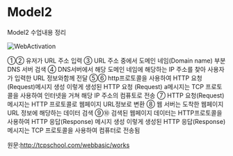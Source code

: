 # Model2
Model2 수업내용 정리

![WebActivation](https://user-images.githubusercontent.com/70615344/97847940-b90b5f80-1d33-11eb-927e-794780b70cc6.png)

①②  유저가 URL 주소 입력
③ URL 주소 중에서 도메인 네임(Domain name) 부분 DNS 서버 검색
④  DNS서버에서 해당 도메인 네임에 해당하는 IP 주소를 찾아 사용자가 입력한 
  URL 정보와함께 전달
⑤⑥ http프로토콜을 사용하여 HTTP 요청(Request)메시지 생성
   이렇게 생성된 HTTP 요청 (Request) a메시지는 TCP 프로토콜을 사용하여 인터넷을 거쳐
   해당 IP 주소의 컴퓨토로 전송
⑦ HTTP 요청(Request) 메시지는 HTTP 프로토콜로 웹페이지 URL정보로 변환
⑧ 웹 서버는 도착한 웹페이지 URL 정보에 해당하는 데이터 검색
⑨⑩ 검색된 웹페이지 데이터는 HTTP프로토콜을 사용하여 HTTP 응답(Response) 메시지 생성 이렇게 생성된 HTTP 응답(Response) 메시지는 TCP 프로토콜을 사용하여 컴퓨터로 전송됨
 













원문:http://tcpschool.com/webbasic/works
